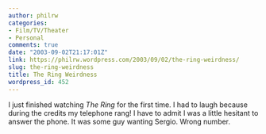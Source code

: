 ```yaml
---
author: philrw
categories:
- Film/TV/Theater
- Personal
comments: true
date: "2003-09-02T21:17:01Z"
link: https://philrw.wordpress.com/2003/09/02/the-ring-weirdness/
slug: the-ring-weirdness
title: The Ring Weirdness
wordpress_id: 452
---
```


I just finished watching _The Ring_ for the first time. I had to laugh because during the credits my telephone rang! I have to admit I was a little hesitant to answer the phone. It was some guy wanting Sergio. Wrong number.